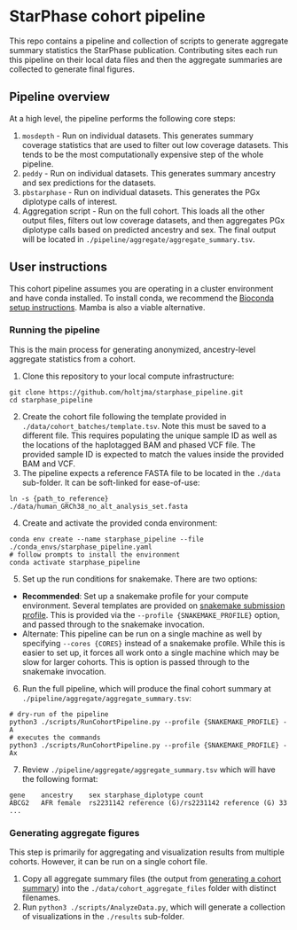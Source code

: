 # StarPhase cohort pipeline
This repo contains a pipeline and collection of scripts to generate aggregate summary statistics the StarPhase publication.
Contributing sites each run this pipeline on their local data files and then the aggregate summaries are collected to generate final figures.

## Pipeline overview
At a high level, the pipeline performs the following core steps:

1. `mosdepth` - Run on individual datasets. This generates summary coverage statistics that are used to filter out low coverage datasets. This tends to be the most computationally expensive step of the whole pipeline.
2. `peddy` - Run on individual datasets. This generates summary ancestry and sex predictions for the datasets.
3. `pbstarphase` - Run on individual datasets. This generates the PGx diplotype calls of interest.
4. Aggregation script - Run on the full cohort. This loads all the other output files, filters out low coverage datasets, and then aggregates PGx diplotype calls based on predicted ancestry and sex. The final output will be located in `./pipeline/aggregate/aggregate_summary.tsv`.

## User instructions
This cohort pipeline assumes you are operating in a cluster environment and have conda installed.
To install conda, we recommend the [Bioconda setup instructions](https://bioconda.github.io).
Mamba is also a viable alternative.

### Running the pipeline
This is the main process for generating anonymized, ancestry-level aggregate statistics from a cohort.

1. Clone this repository to your local compute infrastructure:
```
git clone https://github.com/holtjma/starphase_pipeline.git
cd starphase_pipeline
```
2. Create the cohort file following the template provided in `./data/cohort_batches/template.tsv`. Note this must be saved to a different file. This requires populating the unique sample ID as well as the locations of the haplotagged BAM and phased VCF file. The provided sample ID is expected to match the values inside the provided BAM and VCF.
3. The pipeline expects a reference FASTA file to be located in the `./data` sub-folder. It can be soft-linked for ease-of-use:
```
ln -s {path_to_reference} ./data/human_GRCh38_no_alt_analysis_set.fasta
```
4. Create and activate the provided conda environment:
```
conda env create --name starphase_pipeline --file ./conda_envs/starphase_pipeline.yaml
# follow prompts to install the environment
conda activate starphase_pipeline
```
5. Set up the run conditions for snakemake. There are two options:
  * **Recommended**: Set up a snakemake profile for your compute environment. Several templates are provided on [snakemake submission profile](https://snakemake.readthedocs.io/en/stable/executing/cli.html#profiles). This is provided via the `--profile {SNAKEMAKE_PROFILE}` option, and passed through to the snakemake invocation.
  * Alternate: This pipeline can be run on a single machine as well by specifying `--cores {CORES}` instead of a snakemake profile. While this is easier to set up, it forces all work onto a single machine which may be slow for larger cohorts. This is option is passed through to the snakemake invocation.
6. Run the full pipeline, which will produce the final cohort summary at `./pipeline/aggregate/aggregate_summary.tsv`:
```
# dry-run of the pipeline
python3 ./scripts/RunCohortPipeline.py --profile {SNAKEMAKE_PROFILE} -A
# executes the commands
python3 ./scripts/RunCohortPipeline.py --profile {SNAKEMAKE_PROFILE} -Ax 
```
7. Review `./pipeline/aggregate/aggregate_summary.tsv` which will have the following format:
```
gene	ancestry	sex	starphase_diplotype	count
ABCG2	AFR	female	rs2231142 reference (G)/rs2231142 reference (G)	33
...
```

### Generating aggregate figures
This step is primarily for aggregating and visualization results from multiple cohorts.
However, it can be run on a single cohort file.

1. Copy all aggregate summary files (the output from [generating a cohort summary](#generating-a-cohort-summary)) into the `./data/cohort_aggregate_files` folder with distinct filenames.
2. Run `python3 ./scripts/AnalyzeData.py`, which will generate a collection of visualizations in the `./results` sub-folder.
